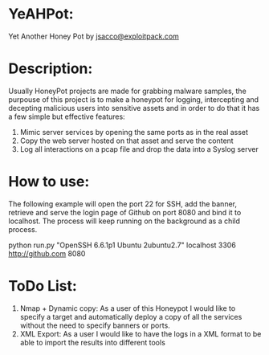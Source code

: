 # YeAHPot: 
Yet Another Honey Pot by jsacco@exploitpack.com

# Description:
Usually HoneyPot projects are made for grabbing malware samples, the purpouse of this project
is to make a honeypot for logging, intercepting and decepting malicious users into sensitive assets
and in order to do that it has a few simple but effective features:

1. Mimic server services by opening the same ports as in the real asset
2. Copy the web server hosted on that asset and serve the content
3. Log all interactions on a pcap file and drop the data into a Syslog server

# How to use:
The following example will open the port 22 for SSH, add the banner, retrieve and serve the login page of Github on port 8080
and bind it to localhost. The process will keep running on the background as a child process.

python run.py "OpenSSH 6.6.1p1 Ubuntu 2ubuntu2.7" localhost 3306 http://github.com 8080

# ToDo List:
1. Nmap + Dynamic copy: As a user of this Honeypot I would like to specify a target and automatically deploy a copy of all the services without the need to specify banners or ports.
2. XML Export: As a user I would like to have the logs in a XML format to be able to import the results into different tools

